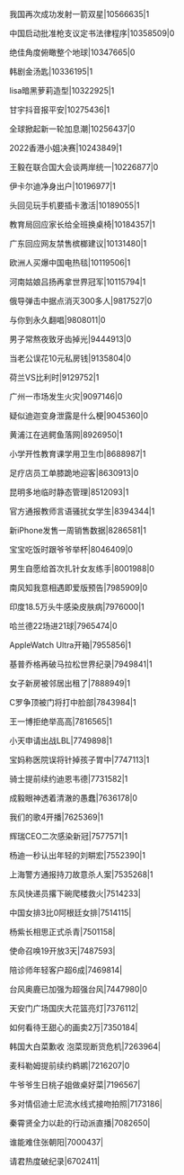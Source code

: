 我国再次成功发射一箭双星|10566635|1

中国启动批准枪支议定书法律程序|10358509|0

绝佳角度俯瞰整个地球|10347665|0

韩剧金汤匙|10336195|1

lisa暗黑萝莉造型|10322925|1

甘宇抖音报平安|10275436|1

全球掀起新一轮加息潮|10256437|0

2022香港小姐决赛|10243849|1

王毅在联合国大会谈两岸统一|10226877|0

伊卡尔迪净身出户|10196977|1

头回见玩手机要插卡激活|10189055|1

教育局回应家长给全班换桌椅|10184357|1

广东回应网友禁售槟榔建议|10131480|1

欧洲人买爆中国电热毯|10119506|1

河南姑娘吕扬再拿世界冠军|10115794|1

俄导弹击中据点消灭300多人|9817527|0

与你到永久翻唱|9808011|0

男子常熬夜致牙齿掉光|9444913|0

当老公误花10元私房钱|9135804|0

荷兰VS比利时|9129752|1

广州一市场发生火灾|9097146|0

疑似迪迦变身泄露是什么梗|9045360|0

黄浦江在逃鳄鱼落网|8926950|1

小学开性教育课学用卫生巾|8688987|1

足疗店员工单膝跪地迎客|8630913|0

昆明多地临时静态管理|8512093|1

官方通报教师言语骚扰女学生|8394344|1

新iPhone发售一周销售数据|8286581|1

宝宝吃饭时跟爷爷举杯|8046409|0

男生自愿给首次扎针女友练手|8001988|0

南风知我意相遇即爱版预告|7985909|0

印度18.5万头牛感染皮肤病|7976000|1

哈兰德22场进21球|7965474|0

AppleWatch Ultra开箱|7955856|1

基普乔格再破马拉松世界纪录|7949841|1

女子新房被邻居出租了|7888949|1

C罗争顶被门将打中脸部|7843984|1

王一博拒绝举高高|7816565|1

小天申请出战LBL|7749898|1

宝妈称医院误将针掉孩子胃中|7747113|1

骑士提前续约迪恩韦德|7731582|1

成毅眼神透着清澈的愚蠢|7636178|0

我们的歌4开播|7625369|1

辉瑞CEO二次感染新冠|7577571|1

杨迪一秒认出年轻的刘畊宏|7552390|1

上海警方通报持刀故意杀人案|7535268|1

东风快递员撂下碗爬楼救火|7514233|

中国女排3比0阿根廷女排|7514115|

杨紫长相思正式杀青|7501158|

使命召唤19开放3天|7487593|

陪诊师年轻客户超6成|7469814|

台风奥鹿已加强为超强台风|7447980|0

天安门广场国庆大花篮亮灯|7376112|

如何看待王甜心的画卖2万|7350184|

韩国大白菜歉收 泡菜现断货危机|7263964|

麦科勒姆提前续约鹈鹕|7216207|0

牛爷爷生日桃子姐做桌好菜|7196567|

多对情侣迪士尼流水线式接吻拍照|7173186|

秦霄贤全力以赴的行动派直播|7082650|

谁能难住张朝阳|7000437|

请君热度破纪录|6702411|

